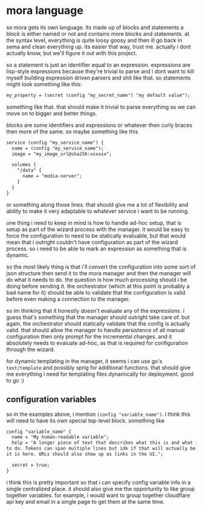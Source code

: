 # mora language

so mora gets its own language. its made up of blocks and statements a block is
either named or not and contains more blocks and statements. at the syntax
level, everything is quite loosy goosy and then ill go back in sema and clean
everything up. its easier that way, trust me. actually i dont actually know, but
we'll figure it out with this project.

so a statement is just an identifier equal to an expression. expressions are
lisp-style expressions because they're trivial to parse and i dont want to kill
myself building expression driven parsers and shit like that. so statements
might look something like this:

```txt
my_property = (secret (config "my_secret_name") "my default value");
```

something like that. that should make it trivial to parse everything so we can
move on to bigger and better things.

blocks are some identifiers and expressions or whatever then curly braces then
more of the same. so maybe something like this

```txt
service (config "my_service_name") {
  name = (config "my_service_name");
  image = "my_image_url@sha256:xxxxxx";

  volumes {
    "/data" {
      name = "media-server";
    }
  }
}
```

or something along those lines. that should give me a lot of flexibility and
ability to make it very adaptable to whatever service i want to be running.

one thing i need to keep in mind is how to handle ad-hoc setup, that is setup as
part of the wizard process with the manager. it would be easy to force the
configuration to need to be statically evaluable, but that would mean that i
outright couldn't have configuration as part of the wizard process. so i need to
be able to mark an expression as something that is dynamic.

so the most likely thing is that i'll convert the configuration into some sort
of json structure then send it to the mora manager and then the manager will do
what it needs to do. the question is how much processing should i be doing
before sending it. the orchestrator (which at this point is probably a bad name
for it) should be able to validate that the configuration is valid before even
making a connection to the manager.

so im thinking that it honestly doesn't evaluate any of the expressions. i guess
that's something that the manager should outright take care of. but again, the
orchestrator should statically validate that the config is actually valid. that
should allow the manager to handle persistence of all manual configuration then
only prompt for the incremental changes. and it absolutely needs to evaluate
ad-hoc, as that is required for configuration through the wizard.

for dynamic templating in the manager, it seems i can use go's `text/template`
and possibly sprig for additional functions. that should give me everything i
need for templating files dynamically for deployment. good to go :)

## configuration variables

so in the examples above, i mention `(config "variable_name")`. i think this
will need to have its own special top-level block. something like

```txt
config "variable_name" {
  name = "My human-readable variable";
  help = "A longer piece of text that describes what this is and what it needs
to do. Tokens can span multiple lines but idk if that will actually be used like
it is here. URLs should also show up as links in the UI.";

  secret = true;
}
```

i think this is pretty important so that i can specify config variable info in a
single centralized place. it should also give me the opportunity to like group
together variables. for example, i would want to group together cloudflare api
key and email in a single page to get them at the same time.
